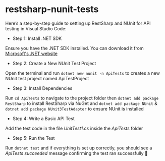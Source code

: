 # restsharp-nunit-tests

Here’s a step-by-step guide to setting up RestSharp and NUnit for API testing in Visual Studio Code:

- Step 1: Install .NET SDK

Ensure you have the .NET SDK installed. You can download it from [Microsoft's .NET website](https://dotnet.microsoft.com/en-us/download)

- Step 2: Create a New NUnit Test Project

Open the terminal and run `dotnet new nunit -n ApiTests` to creates a new NUnit test project named ApiTestProject

- Step 3: Install Dependencies

Run `cd ApiTests` to navigate to the project folder then  `dotnet add package RestSharp` to install RestSharp via NuGet and `dotnet add package NUnit` & 
`dotnet add package NUnit3TestAdapter` to ensure NUnit is installed

- Step 4: Write a Basic API Test

Add the test code in the file *UnitTest1.cs* inside the *ApiTests* folder 


- Step 5: Run the Test

Run `dotnet test` and if everything is set up correctly, you should see a *ApiTests succeeded* message confirming the test ran successfully 🚀

